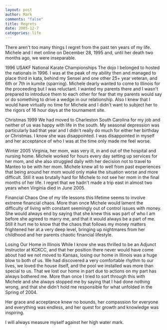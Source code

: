 ```yaml
--- 
layout: post
author: Mark
comments: "false"
title: Regrets
date: 2005-12-7
categories: life
---
```

There aren't too many things I regret from the past ten years of my life. Michele and I met online on December 28, 1995 and, until her death two months ago, we were inseparable.

1996 USAKF National Karate Championships
The dojo I belonged to hosted the nationals in 1996. I was at the peak of my ability then and managed to place third in kata, behind my Sensei and one other 25+ year veteran, and 6th or 7th in kumite (sparring). Michele dearly wanted to come to Illinois for the proceeding but I was reluctant. I wanted my parents there and I wasn't prepared to introduce them to each other for fear that my parents would say or do something to drive a wedge in our relationship. Also I knew that I would have virtually no time for Michele and I didn't want to subject her to the rigors of 16 hour days at the tournament site.

Christmas 1999
We had moved to Charleston South Carolina for my job and neither of us was happy with life in the south. My seasonal depression was particularly bad that year and I didn't really do much for either her birthday or Christmas. I know she was disappointed. I was disappointed in myself and her acceptance of who I was at the time only made me feel worse.

Winter 2005
Virginia, her mom, was very ill, in and out of the hospital and nursing home. Michele worked for hours every day setting up services for her mom, and she also struggled daily with her decision not to travel to Manteo to be with her mom. Michele knew all to well from past experiences that being around her mom would only make the situation worse and more difficult. Still it was brutally hard for Michele to not see her mom in the final months of her life. I regret that we hadn't made a trip east in almost two years when Virginia died in June 2005.

Financial Chaos
One of my life lessons this lifetime seems to involve extreme financial chaos. More than once Michele would lament the difficulty of living with constant seemingly out of control issues with money. She would always end by saying that she knew this was part of who I am before she agreed to marry me, and that it would always be a part of me. Still it hurt me to know that the chaos that follows my money matters frightened her at a very deep level, bringing up nightmares from her childhood and her parents chaotic financial lifestyle.

Losing Our Home in Illinois
While I know she was thrilled to be an Adjunct Instructor at KCKCC, and that her position there never would have come about had we not moved to Kansas, losing our home in Illinois was a huge blow to both of us. We had discovered a very comfortable rhythm to our lives, we loved the house itself, and the pool we installed was more than special to us. That we lost our home in part due to actions on my part has always bothered me. More than once I tried to sort through this with Michele and she always stopped me by saying that I had done nothing wrong, and that she didn't hold me responsible for what unfolded in the Spring of 2004.

Her grace and acceptance knew no bounds, her compassion for everyone and everything was endless, and her quest for growth and knowledge was inspiring.

I will always measure myself against her high water mark.
